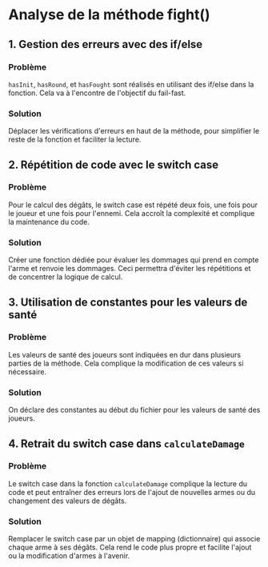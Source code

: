 # Analyse de la méthode fight()

## 1. Gestion des erreurs avec des if/else

### Problème
`hasInit`, `hasRound`, et `hasFought` sont réalisés en utilisant des if/else dans la fonction. Cela va à l'encontre de l'objectif du fail-fast. 

### Solution
Déplacer les vérifications d'erreurs en haut de la méthode, pour simplifier le reste de la fonction et faciliter la lecture.


## 2. Répétition de code avec le switch case

### Problème
Pour le calcul des dégâts, le switch case est répété deux fois, une fois pour le joueur et une fois pour l'ennemi. Cela accroît la complexité et complique la maintenance du code. 

### Solution
Créer une fonction dédiée pour évaluer les dommages qui prend en compte l'arme et renvoie les dommages. Ceci permettra d'éviter les répétitions et de concentrer la logique de calcul.


## 3. Utilisation de constantes pour les valeurs de santé

### Problème
Les valeurs de santé des joueurs sont indiquées en dur dans plusieurs parties de la méthode. Cela complique la modification de ces valeurs si nécessaire.

### Solution
On déclare des constantes au début du fichier pour les valeurs de santé des joueurs. 


## 4. Retrait du switch case dans `calculateDamage`

### Problème
Le switch case dans la fonction `calculateDamage` complique la lecture du code et peut entraîner des erreurs lors de l'ajout de nouvelles armes ou du changement des valeurs de dégâts.

### Solution
Remplacer le switch case par un objet de mapping (dictionnaire) qui associe chaque arme à ses dégâts. Cela rend le code plus propre et facilite l'ajout ou la modification d'armes à l'avenir.